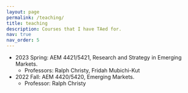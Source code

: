 ```yaml
---
layout: page
permalink: /teaching/
title: teaching
description: Courses that I have TAed for.
nav: true
nav_order: 5
---
```


* 2023 Spring: AEM 4421/5421, Research and Strategy in Emerging Markets.
    - Professors: Ralph Christy, Fridah Mubichi-Kut
* 2022 Fall: AEM 4420/5420, Emerging Markets.
    - Professor: Ralph Christy
